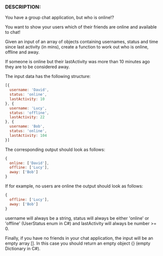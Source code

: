 ### DESCRIPTION:

You have a group chat application, but who is online!?

You want to show your users which of their friends are online and available to chat!

Given an input of an array of objects containing usernames, status and time since last activity (in mins), create a function to work out who is online, offline and away.

If someone is online but their lastActivity was more than 10 minutes ago they are to be considered away.

The input data has the following structure:

```js
[{
  username: 'David',
  status: 'online',
  lastActivity: 10
}, {
  username: 'Lucy', 
  status: 'offline',
  lastActivity: 22
}, {
  username: 'Bob', 
  status: 'online',
  lastActivity: 104
}]
```
The corresponding output should look as follows:

```js
{
  online: ['David'],
  offline: ['Lucy'],
  away: ['Bob']
}
```

If for example, no users are online the output should look as follows:

```js
{
  offline: ['Lucy'],
  away: ['Bob']
}
```

username will always be a string, status will always be either 'online' or 'offline' (UserStatus enum in C#) and lastActivity will always be number >= 0.

Finally, if you have no friends in your chat application, the input will be an empty array []. In this case you should return an empty object {} (empty Dictionary in C#).